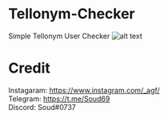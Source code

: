 # Tellonym-Checker
Simple Tellonym User Checker
![alt text](https://github.com/Soud69/TikTok-Checker/blob/main/image.png?raw=true)
# Credit

Instagaram: https://www.instagram.com/_agf/ <br />
Telegram: https://t.me/Soud69 <br />
Discord: Soud#0737
